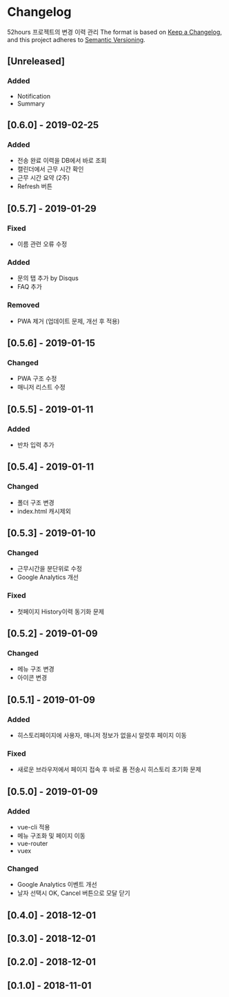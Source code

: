 # Changelog
52hours 프로젝트의 변경 이력 관리
The format is based on [Keep a Changelog](https://keepachangelog.com/en/1.0.0/),
and this project adheres to [Semantic Versioning](https://semver.org/spec/v2.0.0.html).

## [Unreleased]
### Added
- Notification
- Summary
<!-- - Update and improvement of Polish translation from [@daehwann](https://github.com/daehwann/52hours). -->

## [0.6.0] - 2019-02-25
### Added
- 전송 완료 이력을 DB에서 바로 조회
- 캘린더에서 근무 시간 확인
- 근무 시간 요약 (2주)
- Refresh 버튼

## [0.5.7] - 2019-01-29
### Fixed
- 이름 관련 오류 수정

### Added
- 문의 탭 추가 by Disqus
- FAQ 추가

### Removed
- PWA 제거 (업데이트 문제, 개선 후 적용)

## [0.5.6] - 2019-01-15
### Changed
- PWA 구조 수정
- 매니저 리스트 수정

## [0.5.5] - 2019-01-11
### Added
- 반차 입력 추가

## [0.5.4] - 2019-01-11
### Changed
- 폴더 구조 변경
- index.html 캐시제외

## [0.5.3] - 2019-01-10
### Changed
- 근무시간을 분단위로 수정
- Google Analytics 개선

### Fixed
- 첫페이지 History이력 동기화 문제

## [0.5.2] - 2019-01-09
### Changed
- 메뉴 구조 변경
- 아이콘 변경

## [0.5.1] - 2019-01-09
### Added
- 히스토리페이지에 사용자, 매니저 정보가 없을시 알럿후 페이지 이동

### Fixed
- 새로운 브라우저에서 페이지 접속 후 바로 폼 전송시 히스토리 초기화 문제

## [0.5.0] - 2019-01-09
### Added
- vue-cli 적용
- 메뉴 구조화 및 페이지 이동
- vue-router
- vuex

### Changed
- Google Analytics 이벤트 개선
- 날자 선택시 OK, Cancel 버튼으로 모달 닫기

## [0.4.0] - 2018-12-01

## [0.3.0] - 2018-12-01

## [0.2.0] - 2018-12-01

## [0.1.0] - 2018-11-01

<!-- 변경 유형
  Added 새로운 기능
  Changed 기존 기능의 변경사항
  Deprecated 곧 지워질 기능
  Removed 지금 지워진 기능
  Fixed 버그 픽스
  Security 취약점이 있는 경우
-->
